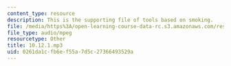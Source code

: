 ```yaml
---
content_type: resource
description: This is the supporting file of tools based on smoking.
file: /media/https%3A/open-learning-course-data-rc.s3.amazonaws.com/res-21g-003-learning-chinese-a-foundation-course-in-mandarin-spring-2011/0261da1cfb6ef55a7d5c27366493529a_10.12.1.mp3
file_type: audio/mpeg
resourcetype: Other
title: 10.12.1.mp3
uid: 0261da1c-fb6e-f55a-7d5c-27366493529a
---
```

